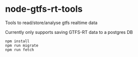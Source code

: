 # node-gtfs-rt-tools
Tools to read/store/analyse gtfs realtime data

Currently only supports saving GTFS-RT data to a postgres DB

```
npm install
npm run migrate
npm run fetch
```